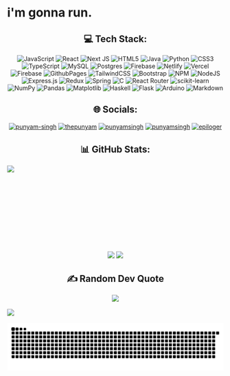 <!--
**punyamsingh/punyamsingh** is a ✨ _special_ ✨ repository because its `README.md` (this file) appears on your GitHub profile.


-->

<h1>i'm gonna run.</h1>
<!-- <hr> -->

<div id="header" align="center">

  ## 💻 Tech Stack:

  ![JavaScript](https://img.shields.io/badge/javascript-%23323330.svg?style=plastic&logo=javascript&logoColor=%23F7DF1E)
  ![React](https://img.shields.io/badge/react-%2320232a.svg?style=plastic&logo=react&logoColor=%2361DAFB)
  ![Next JS](https://img.shields.io/badge/Next-black?style=plastic&logo=next.js&logoColor=white)
  ![HTML5](https://img.shields.io/badge/html5-%23E34F26.svg?style=plastic&logo=html5&logoColor=white)
  ![Java](https://img.shields.io/badge/java-%23ED8B00.svg?style=plastic&logo=java&logoColor=white)
  ![Python](https://img.shields.io/badge/python-3670A0?style=plastic&logo=python&logoColor=ffdd54)
  ![CSS3](https://img.shields.io/badge/css3-%231572B6.svg?style=plastic&logo=css3&logoColor=white) 
  ![TypeScript](https://img.shields.io/badge/typescript-%23007ACC.svg?style=plastic&logo=typescript&logoColor=white)
  ![MySQL](https://img.shields.io/badge/mysql-%2300f.svg?style=plastic&logo=mysql&logoColor=white)
  ![Postgres](https://img.shields.io/badge/postgres-%23316192.svg?style=plastic&logo=postgresql&logoColor=white)
  ![Firebase](https://img.shields.io/badge/Firebase-039BE5?style=plastic&logo=Firebase&logoColor=white)
  ![Netlify](https://img.shields.io/badge/netlify-%23000000.svg?style=plastic&logo=netlify&logoColor=#00C7B7)
  ![Vercel](https://img.shields.io/badge/vercel-%23000000.svg?style=plastic&logo=vercel&logoColor=white)
  ![Firebase](https://img.shields.io/badge/firebase-%23039BE5.svg?style=plastic&logo=firebase) 
  ![GithubPages](https://img.shields.io/badge/github%20pages-121013?style=plastic&logo=github&logoColor=white) 
  ![TailwindCSS](https://img.shields.io/badge/tailwindcss-%2338B2AC.svg?style=plastic&logo=tailwind-css&logoColor=white)
  ![Bootstrap](https://img.shields.io/badge/bootstrap-%23563D7C.svg?style=plastic&logo=bootstrap&logoColor=white)
  ![NPM](https://img.shields.io/badge/NPM-%23CB3837.svg?style=plastic&logo=npm&logoColor=white) 
  ![NodeJS](https://img.shields.io/badge/node.js-6DA55F?style=plastic&logo=node.js&logoColor=white) 
  ![Express.js](https://img.shields.io/badge/express.js-%23404d59.svg?style=plastic&logo=express&logoColor=%2361DAFB) 
  ![Redux](https://img.shields.io/badge/redux-%23593d88.svg?style=plastic&logo=redux&logoColor=white) 
  ![Spring](https://img.shields.io/badge/spring-%236DB33F.svg?style=plastic&logo=spring&logoColor=white)
  ![C](https://img.shields.io/badge/c-%2300599C.svg?style=plastic&logo=c&logoColor=white)
  ![React Router](https://img.shields.io/badge/React_Router-CA4245?style=plastic&logo=react-router&logoColor=white) 
  ![scikit-learn](https://img.shields.io/badge/scikit--learn-%23F7931E.svg?style=plastic&logo=scikit-learn&logoColor=white)
  ![NumPy](https://img.shields.io/badge/numpy-%23013243.svg?style=plastic&logo=numpy&logoColor=white) 
  ![Pandas](https://img.shields.io/badge/pandas-%23150458.svg?style=plastic&logo=pandas&logoColor=white) 
  ![Matplotlib](https://img.shields.io/badge/Matplotlib-%23ffffff.svg?style=plastic&logo=Matplotlib&logoColor=black) 
  ![Haskell](https://img.shields.io/badge/Haskell-5e5086?style=plastic&logo=haskell&logoColor=white)
  ![Flask](https://img.shields.io/badge/flask-%23000.svg?style=plastic&logo=flask&logoColor=white) 
  ![Arduino](https://img.shields.io/badge/-Arduino-00979D?style=plastic&logo=Arduino&logoColor=white)
  ![Markdown](https://img.shields.io/badge/markdown-%23000000.svg?style=plastic&logo=markdown&logoColor=white) 

</div>

<div align="center">
  
## 🌐 Socials:


<p align="center">
<a href="https://linkedin.com/in/punyam-singh" target="blank"><img align="center" src="https://raw.githubusercontent.com/rahuldkjain/github-profile-readme-generator/master/src/images/icons/Social/linked-in-alt.svg" alt="punyam-singh" height="30" width="40" /></a>
<a href="https://fb.com/thepunyam" target="blank"><img align="center" src="https://raw.githubusercontent.com/rahuldkjain/github-profile-readme-generator/master/src/images/icons/Social/facebook.svg" alt="thepunyam" height="30" width="40" /></a>
<a href="https://instagram.com/punyamsingh" target="blank"><img align="center" src="https://raw.githubusercontent.com/rahuldkjain/github-profile-readme-generator/master/src/images/icons/Social/instagram.svg" alt="punyamsingh" height="30" width="40" /></a>
<a href="https://www.leetcode.com/punyamsingh" target="blank"><img align="center" src="https://raw.githubusercontent.com/rahuldkjain/github-profile-readme-generator/master/src/images/icons/Social/leet-code.svg" alt="punyamsingh" height="30" width="40" /></a>
<a href="https://discord.gg/epiloger" target="blank"><img align="center" src="https://raw.githubusercontent.com/rahuldkjain/github-profile-readme-generator/master/src/images/icons/Social/discord.svg" alt="epiloger" height="30" width="40" /></a>
</p>

## 📊 GitHub Stats:

<!-- 

![Top Languages](https://github-readme-stats.vercel.app/api/top-langs/?username=punyamsingh&theme=react&hide_border=false&include_all_commits=true&count_private=true&layout=compact)

![Github Repository StatsStats](https://github-readme-stats.vercel.app/api?username=punyamsingh&theme=react&hide_border=false&include_all_commits=true&count_private=true)
<hr> -->


<div align="center" style="display: flex; flex-direction: column;">
  <img height="200px" src="https://github-readme-streak-stats.herokuapp.com/?user=punyamsingh&theme=react&hide_border=false" />  
  <div align="center">
    <img height="200px" src="https://github-readme-stats.vercel.app/api/top-langs/?username=punyamsingh&theme=react&hide_border=false&include_all_commits=true&count_private=true&layout=compact" />
      <img height="200px" src="https://github-readme-stats.vercel.app/api?username=punyamsingh&theme=react&hide_border=false&include_all_commits=true&count_private=true" />
  </div>
</div>



## ✍️ Random Dev Quote

![](https://quotes-github-readme.vercel.app/api?type=horizontal&theme=tokyonight)

</div>



[![](https://visitcount.itsvg.in/api?id=punyamsingh&icon=9&color=1)](https://visitcount.itsvg.in)


![Snake animation](https://raw.githubusercontent.com/punyamsingh/punyamsingh/output/snake.svg)

<!-- Proudly created with GPRM ( https://gprm.itsvg.in ) -->
